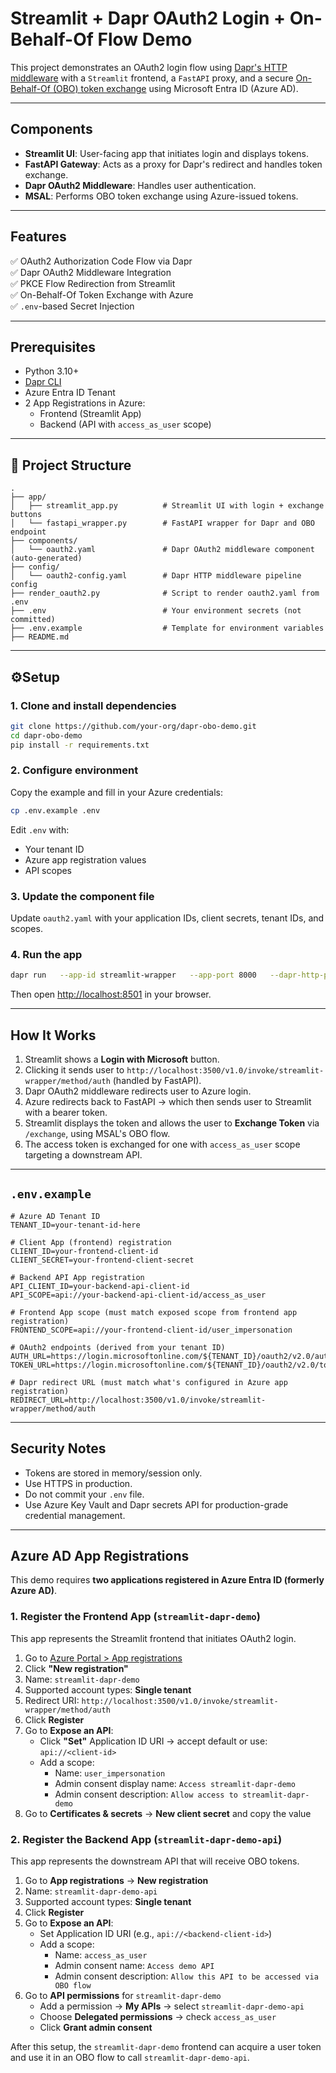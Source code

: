 # Streamlit + Dapr OAuth2 Login + On-Behalf-Of Flow Demo

This project demonstrates an OAuth2 login flow using [Dapr's HTTP middleware](https://docs.dapr.io/reference/components/middleware/http/middleware-oauth2/) with a `Streamlit` frontend, a `FastAPI` proxy, and a secure [On-Behalf-Of (OBO) token exchange](https://learn.microsoft.com/en-us/azure/active-directory/develop/v2-oauth2-on-behalf-of-flow) using Microsoft Entra ID (Azure AD).

---

## Components

- **Streamlit UI**: User-facing app that initiates login and displays tokens.
- **FastAPI Gateway**: Acts as a proxy for Dapr's redirect and handles token exchange.
- **Dapr OAuth2 Middleware**: Handles user authentication.
- **MSAL**: Performs OBO token exchange using Azure-issued tokens.

---

## Features

✅ OAuth2 Authorization Code Flow via Dapr  
✅ Dapr OAuth2 Middleware Integration  
✅ PKCE Flow Redirection from Streamlit  
✅ On-Behalf-Of Token Exchange with Azure  
✅ `.env`-based Secret Injection

---

## Prerequisites

- Python 3.10+
- [Dapr CLI](https://docs.dapr.io/get-dapr/cli/)
- Azure Entra ID Tenant
- 2 App Registrations in Azure:
  - Frontend (Streamlit App)
  - Backend (API with `access_as_user` scope)

---

## 📁 Project Structure

```
.
├── app/
│   ├── streamlit_app.py          # Streamlit UI with login + exchange buttons
│   └── fastapi_wrapper.py        # FastAPI wrapper for Dapr and OBO endpoint
├── components/
│   └── oauth2.yaml               # Dapr OAuth2 middleware component (auto-generated)
├── config/
│   └── oauth2-config.yaml        # Dapr HTTP middleware pipeline config
├── render_oauth2.py              # Script to render oauth2.yaml from .env
├── .env                          # Your environment secrets (not committed)
├── .env.example                  # Template for environment variables
├── README.md
```

---

## ⚙Setup

### 1. Clone and install dependencies

```bash
git clone https://github.com/your-org/dapr-obo-demo.git
cd dapr-obo-demo
pip install -r requirements.txt
```

### 2. Configure environment

Copy the example and fill in your Azure credentials:

```bash
cp .env.example .env
```

Edit `.env` with:
- Your tenant ID
- Azure app registration values
- API scopes

### 3. Update the component file

Update `oauth2.yaml` with your application IDs, client secrets, tenant IDs, and scopes.

### 4. Run the app

```bash
dapr run   --app-id streamlit-wrapper   --app-port 8000   --dapr-http-port 3500   --config ./config/oauth2-config.yaml   --resources-path ./components   --log-level debug   -- uvicorn app.fastapi_wrapper:app --host 0.0.0.0 --port 8000
```

Then open [http://localhost:8501](http://localhost:8501) in your browser.

---

## How It Works

1. Streamlit shows a **Login with Microsoft** button.
2. Clicking it sends user to `http://localhost:3500/v1.0/invoke/streamlit-wrapper/method/auth` (handled by FastAPI).
3. Dapr OAuth2 middleware redirects user to Azure login.
4. Azure redirects back to FastAPI → which then sends user to Streamlit with a bearer token.
5. Streamlit displays the token and allows the user to **Exchange Token** via `/exchange`, using MSAL's OBO flow.
6. The access token is exchanged for one with `access_as_user` scope targeting a downstream API.

---

## `.env.example`

```env
# Azure AD Tenant ID
TENANT_ID=your-tenant-id-here

# Client App (frontend) registration
CLIENT_ID=your-frontend-client-id
CLIENT_SECRET=your-frontend-client-secret

# Backend API App registration
API_CLIENT_ID=your-backend-api-client-id
API_SCOPE=api://your-backend-api-client-id/access_as_user

# Frontend App scope (must match exposed scope from frontend app registration)
FRONTEND_SCOPE=api://your-frontend-client-id/user_impersonation

# OAuth2 endpoints (derived from your tenant ID)
AUTH_URL=https://login.microsoftonline.com/${TENANT_ID}/oauth2/v2.0/authorize
TOKEN_URL=https://login.microsoftonline.com/${TENANT_ID}/oauth2/v2.0/token

# Dapr redirect URL (must match what's configured in Azure app registration)
REDIRECT_URL=http://localhost:3500/v1.0/invoke/streamlit-wrapper/method/auth
```

---

## Security Notes

- Tokens are stored in memory/session only.
- Use HTTPS in production.
- Do not commit your `.env` file.
- Use Azure Key Vault and Dapr secrets API for production-grade credential management.

---

## Azure AD App Registrations

This demo requires **two applications registered in Azure Entra ID (formerly Azure AD)**.

### 1. Register the Frontend App (`streamlit-dapr-demo`)

This app represents the Streamlit frontend that initiates OAuth2 login.

1. Go to [Azure Portal > App registrations](https://portal.azure.com/#view/Microsoft_AAD_RegisteredApps)
2. Click **"New registration"**
3. Name: `streamlit-dapr-demo`
4. Supported account types: **Single tenant**
5. Redirect URI: `http://localhost:3500/v1.0/invoke/streamlit-wrapper/method/auth`
6. Click **Register**
7. Go to **Expose an API**:
   - Click **"Set"** Application ID URI → accept default or use: `api://<client-id>`
   - Add a scope:
     - Name: `user_impersonation`
     - Admin consent display name: `Access streamlit-dapr-demo`
     - Admin consent description: `Allow access to streamlit-dapr-demo`
8. Go to **Certificates & secrets** → **New client secret** and copy the value

### 2. Register the Backend App (`streamlit-dapr-demo-api`)

This app represents the downstream API that will receive OBO tokens.

1. Go to **App registrations** → **New registration**
2. Name: `streamlit-dapr-demo-api`
3. Supported account types: **Single tenant**
4. Click **Register**
5. Go to **Expose an API**:
   - Set Application ID URI (e.g., `api://<backend-client-id>`)
   - Add a scope:
     - Name: `access_as_user`
     - Admin consent name: `Access demo API`
     - Admin consent description: `Allow this API to be accessed via OBO flow`
6. Go to **API permissions** for `streamlit-dapr-demo`
   - Add a permission → **My APIs** → select `streamlit-dapr-demo-api`
   - Choose **Delegated permissions** → check `access_as_user`
   - Click **Grant admin consent**

After this setup, the `streamlit-dapr-demo` frontend can acquire a user token and use it in an OBO flow to call `streamlit-dapr-demo-api`.
